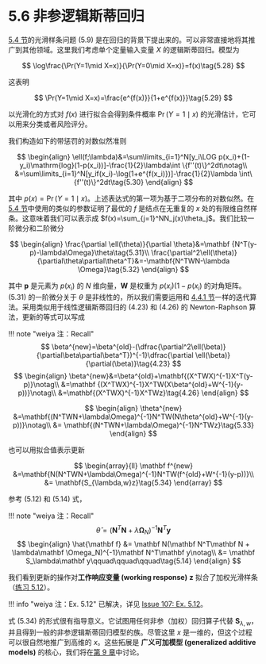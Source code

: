 # 5.6 非参逻辑斯蒂回归

[5.4 节](../5.4-Smoothing-Splines/index.html)的光滑样条问题 (5.9) 是在回归的背景下提出来的。可以非常直接地将其推广到其他领域。这里我们考虑单个定量输入变量 $X$ 的逻辑斯蒂回归。模型为

$$
\log\frac{\Pr(Y=1\mid X=x)}{\Pr(Y=0\mid X=x)}=f(x)\tag{5.28}
$$

这表明

$$
\Pr(Y=1\mid X=x)=\frac{e^{f(x)}}{1+e^{f(x)}}\tag{5.29}
$$

以光滑化的方式对 $f(x)$ 进行拟合会得到条件概率 $\Pr(Y=1\mid x)$ 的光滑估计，它可以用来分类或者风险评分。

我们构造如下的带惩罚的对数似然准则

$$
\begin{align}
\ell(f;\lambda)&=\sum\limits_{i=1}^N[y_i\LOG p(x_i)+(1-y_i)\mathrm{log}(1-p(x_i))]-\frac{1}{2}\lambda\int \{f''(t)\}^2dt\notag\\
&=\sum\limits_{i=1}^N[y_if(x_i)-\log(1+e^{f(x_i)})]-\frac{1}{2}\lambda \int\{f''(t)\}^2dt\tag{5.30}
\end{align}
$$

其中 $p(x)=\Pr(Y=1\mid x)$。上述表达式的第一项为基于二项分布的对数似然。在 [5.4 节](../5.4-Smoothing-Splines/index.html)中使用的类似的参数证明了最优的 $f$ 是结点在无重复的 $x$ 处的有限维自然样条。这意味着我们可以表示成 $f(x)=\sum_{j=1}^NN_j(x)\theta_j$。我们比较一阶微分和二阶微分

$$
\begin{align}
\frac{\partial \ell(\theta)}{\partial \theta}&=\mathbf {N^T(y-p)-\lambda\Omega}\theta\tag{5.31}\\
\frac{\partial^2\ell(\theta)}{\partial\theta\partial\theta^T}&=-\mathbf{N^TWN-\lambda \Omega}\tag{5.32}
\end{align}
$$

其中 $\mathbf p$ 是元素为 $p(x_i)$ 的 $N$ 维向量，$\mathbf W$ 是权重为 $p(x_i)(1-p(x_i)$ 的对角矩阵。(5.31) 的一阶微分关于 $\theta$ 是非线性的，所以我们需要运用和 [4.4.1 节](../04-Linear-Methods-for-Classification/4.4-Logistic-Regression/index.html)一样的迭代算法。采用类似用于线性逻辑斯蒂回归的 (4.23) 和 (4.26) 的 Newton-Raphson 算法，更新的等式可以写成

!!! note "weiya 注：Recall"
    $$
    \beta^{new}=\beta^{old}-(\dfrac{\partial^2\ell(\beta)}{\partial\beta\partial\beta^T})^{-1}\dfrac{\partial \ell(\beta)}{\partial(\beta)}\tag{4.23}
    $$
    $$
    \begin{align}
    \beta^{new}&=\beta^{old}+\mathbf{(X^TWX)^{-1}X^T(y-p)}\notag\\
    &=\mathbf {(X^TWX)^{-1}X^TW(X\beta^{old}+W^{-1}(y-p))}\notag\\
    &=\mathbf{(X^TWX)^{-1}X^TWz}\tag{4.26}
    \end{align}
    $$

$$
\begin{align}
\theta^{new} &=\mathbf{(N^TWN+\lambda\Omega)^{-1}N^TW(N\theta^{old}+W^{-1}(y-p))}\notag\\
&= \mathbf{(N^TWN+\lambda\Omega)^{-1}N^TWz}\tag{5.33}
\end{align}
$$

也可以用拟合值表示更新

$$
\begin{array}{ll}
\mathbf f^{new} &=\mathbf{N(N^TWN+\lambda\Omega)^{-1}N^TW(f^{old}+W^{-1}(y-p))}\\
&= \mathbf{S_{\lambda,w}z}\tag{5.34}
\end{array}
$$

参考 (5.12) 和 (5.14) 式，

!!! note "weiya 注：Recall"
    $$
    \hat\theta = (\mathbf N^T\mathbf N+\lambda\mathbf\Omega_N)^{-1}\mathbf N^T\mathbf y\tag{5.12}
    $$
    $$
    \begin{align}
    \hat{\mathbf f} &= \mathbf N(\mathbf N^T\mathbf N + \lambda\mathbf \Omega_N)^{-1}\mathbf N^T\mathbf y\notag\\
	            &= \mathbf S_\lambda\mathbf y\qquad\qquad\qquad\tag{5.14}
    \end{align}
    $$

我们看到更新的操作对**工作响应变量 (working response)** $\mathbf z$ 拟合了加权光滑样条（[练习 5.12](https://github.com/szcf-weiya/ESL-CN/issues/107)）。

!!! info "weiya 注：Ex. 5.12"
    已解决，详见 [Issue 107: Ex. 5.12](https://github.com/szcf-weiya/ESL-CN/issues/107)。

式 (5.34) 的形式很有指导意义。它试图用任何非参（加权）回归算子代替 $\mathbf S_{\lambda,w}$，并且得到一般的非参逻辑斯蒂回归模型的族。尽管这里 $x$ 是一维的，但这个过程可以很自然地推广到高维的 $x$。这些拓展是 **广义可加模型 (generalized additive models)** 的核心，我们将在[第 9 章](../09-Additive-Models-Trees-and-Related-Methods/9.0-Introduction/index.html)中讨论。
